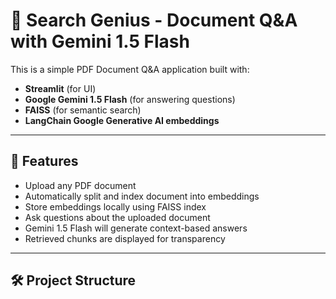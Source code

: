 # 📄 Search Genius - Document Q&A with Gemini 1.5 Flash

This is a simple PDF Document Q&A application built with:

- **Streamlit** (for UI)
- **Google Gemini 1.5 Flash** (for answering questions)
- **FAISS** (for semantic search)
- **LangChain Google Generative AI embeddings**

---

## 🚀 Features

- Upload any PDF document
- Automatically split and index document into embeddings
- Store embeddings locally using FAISS index
- Ask questions about the uploaded document
- Gemini 1.5 Flash will generate context-based answers
- Retrieved chunks are displayed for transparency

---

## 🛠️ Project Structure

